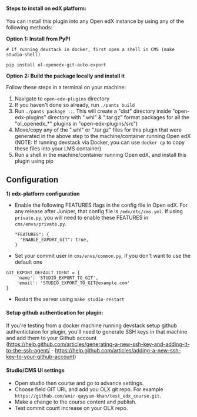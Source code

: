 #### Steps to install on edX platform:


You can install this plugin into any Open edX instance by using any of the following methods:


**Option 1: Install from PyPI**

    # If running devstack in docker, first open a shell in CMS (make studio-shell)

    pip install ol-openedx-git-auto-export


**Option 2: Build the package locally and install it**

Follow these steps in a terminal on your machine:

1. Navigate to ``open-edx-plugins`` directory
2. If you haven't done so already, run ``./pants build``
3. Run ``./pants package ::``. This will create a "dist" directory inside "open-edx-plugins" directory with ".whl" & ".tar.gz" format packages for all the "ol_openedx_*" plugins in "open-edx-plugins/src")
4. Move/copy any of the ".whl" or ".tar.gz" files for this plugin that were generated in the above step to the machine/container running Open edX (NOTE: If running devstack via Docker, you can use ``docker cp`` to copy these files into your LMS container)
5. Run a shell in the machine/container running Open edX, and install this plugin using pip

Configuration
------------
**1) edx-platform configuration**

- Enable the following FEATURES flags in the config file in Open edX. For any release after Juniper, that config file is ``/edx/etc/cms.yml``. If using `private.py`, you will need to enable these FEATURES in `cms/envs/private.py`.

  ```
  "FEATURES": {
    "ENABLE_EXPORT_GIT": true,
  }
  ```
- Set your commit user in `cms/envs/common.py`, if you don't want to use the default one
```
GIT_EXPORT_DEFAULT_IDENT = {
    'name': 'STUDIO_EXPORT_TO_GIT',
    'email': 'STUDIO_EXPORT_TO_GIT@example.com'
}
```
- Restart the server using `make studio-restart`

#### Setup github authentication for plugin:
 If you're testing from a docker machine running devstack setup github authentictaion for plugin, you'll need to generate SSH keys in that
machine and add them to your Github account
(https://help.github.com/articles/generating-a-new-ssh-key-and-adding-it-to-the-ssh-agent/ -
https://help.github.com/articles/adding-a-new-ssh-key-to-your-github-account)

#### Studio/CMS UI settings
- Open studio then course and go to advance settings.
- Choose field GIT URL and add you OLX git repo. For example `https://github.com/amir-qayyum-khan/test_edx_course.git`.
- Make a change to the course content and publish.
- Test commit count increase on your OLX repo.
